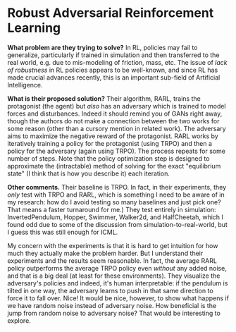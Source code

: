 # Robust Adversarial Reinforcement Learning

**What problem are they trying to solve?** In RL, policies may fail to
generalize, particularly if trained in simulation and then transferred to the
real world, e.g. due to mis-modeling of friction, mass, etc. The issue of *lack
of robustness* in RL policies appears to be well-known, and since RL has made
crucial advances recently, this is an important sub-field of Artificial
Intelligence.

**What is their proposed solution?** Their algorithm, RARL, trains the
protagonist (the agent) but *also* has an adversary which is trained to model
forces and disturbances. Indeed it should remind you of GANs right away, though
the authors do not make a connection between the two works for some reason
(other than a cursory mention in related work). The adversary aims to maximize
the negative reward of the protagonist. RARL works by iteratively training a
policy for the protagonist (using TRPO) and then a policy for the adversary
(again using TRPO). The process repeats for some number of steps. Note that the
policy optimization step is designed to approximate the (intractable) method of
solving for the exact "equilibrium state" (I think that is how you describe it)
each iteration.

**Other comments.** Their baseline is TRPO. In fact, in their experiments, they
*only* test with TRPO and RARL, which is something I need to be aware of in my
research: how do I avoid testing so many baselines and just pick one? That means
a faster turnaround for me.) They test entirely in simulation: InvertedPendulum,
Hopper, Swimmer, Walker2d, and HalfCheetah, which I found odd due to some of the
discussion from simulation-to-real-world, but I guess this was still enough for
ICML. 

My concern with the experiments is that it is hard to get intuition for
how much they actually make the problem harder. But I understand their
experiments and the results seem reasonable. In fact, the average RARL policy
outperforms the average TRPO policy even *without* any added noise, and that is
a big deal (at least for these environments). They visualize the adversary's
policies and indeed, it's human interpretable: if the pendulum is tilted in one
way, the adversary learns to push in that same direction to force it to fall
over. Nice! It would be nice, however, to show what happens if we have random
noise instead of adversary noise. How beneficial is the jump from random noise
to adversary noise? That would be interesting to explore.
